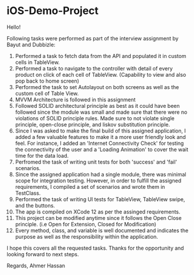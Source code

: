 # iOS-Demo-Project

Hello!

Following tasks were performed as part of the interview assignment by Bayut and Dubbizle:

1. Performed a task to fetch data from the API and populated it in custom cells in TableView. 
2. Performed a task to navigate to the controller with detail of every product on click of each cell of TableView. (Capability to view and also pop back to home screen)
3. Performed the task to set Autolayout on both screens as well as the custom cell of Table View. 
4. MVVM Architecture is followed in this assignment
5. Followed SOLID architectural principle as best as it could have been followed since the module was small and made sure that there were no violations of SOLID principle rules. Made sure to not violate single principle, open-close principle, and liskov substitution principle. 
6. Since I was asked to make the final build of this assigned application, I added a few valuable features to make it a more user friendly look and feel. For instance, I added an 'Internet Connectivity Check' for testing the connectivity of the user and a 'Loading Animation' to cover the wait time for the data load. 
7. Perfromed the task of writing unit tests for both 'success' and 'fail' scenarios. 
8. Since the assigned application had a single module, there was minimal scope for integration testing. However, in order to fulfill the assigned requirements, I compiled a set of scenarios and wrote them in TestClass. 
9. Performed the task of writing UI tests for TableView, TableView swipe, and the buttons. 
10. The app is compiled on XCode 12 as per the assinged requirements.
11. This project can be modified anytime since it follows the Open Close principle. (i.e Open for Extension, Closed for Modification)
12. Every method, class, and variable is well documented and indicates the purpose as well as the responsibility within the application. 


I hope this covers all the requested tasks. Thanks for the opportunity and looking forward to next steps. 

Regards,
Ahmer Hassan

